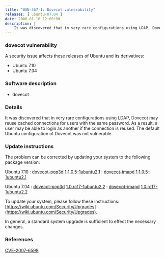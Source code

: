 ```yaml
---
title: "USN-567-1: Dovecot vulnerability"
releases: [ ubuntu-07.04 ]
date: 2008-01-10 12:00:00
description: |
    It was discovered that in very rare configurations using LDAP, Dovecot may reuse cached connections for users with the same password.  As a result, a user may be able to login as another if the connection is reused. The default Ubuntu configuration of Dovecot was not vulnerable. 
--- 
```

 
### dovecot vulnerability

A security issue affects these releases of Ubuntu and its derivatives:

* Ubuntu 7.10
* Ubuntu 7.04

### Software description

* dovecot 

### Details

It was discovered that in very rare configurations using LDAP, Dovecot may reuse cached connections for users with the same password. As a result, a user may be able to login as another if the connection is reused. The default Ubuntu configuration of Dovecot was not vulnerable. 

### Update instructions

The problem can be corrected by updating your system to the following package version:

Ubuntu 7.10
 : [dovecot-pop3d](https://launchpad.net/ubuntu/+source/dovecot) <span> [1:1.0.5-1ubuntu2.1](https://launchpad.net/ubuntu/+source/dovecot/1:1.0.5-1ubuntu2.1) </span> 
 : [dovecot-imapd](https://launchpad.net/ubuntu/+source/dovecot) <span> [1:1.0.5-1ubuntu2.1](https://launchpad.net/ubuntu/+source/dovecot/1:1.0.5-1ubuntu2.1) </span> 

Ubuntu 7.04
 : [dovecot-pop3d](https://launchpad.net/ubuntu/+source/dovecot) <span> [1.0.rc17-1ubuntu2.2](https://launchpad.net/ubuntu/+source/dovecot/1.0.rc17-1ubuntu2.2) </span> 
 : [dovecot-imapd](https://launchpad.net/ubuntu/+source/dovecot) <span> [1.0.rc17-1ubuntu2.2](https://launchpad.net/ubuntu/+source/dovecot/1.0.rc17-1ubuntu2.2) </span> 

To update your system, please follow these instructions: [https://wiki.ubuntu.com/Security/Upgrades](https://wiki.ubuntu.com/Security/Upgrades).

In general, a standard system upgrade is sufficient to effect the necessary changes. 

### References

 [CVE-2007-6598](http://people.ubuntu.com/~ubuntu-security/cve/CVE-2007-6598)
 
